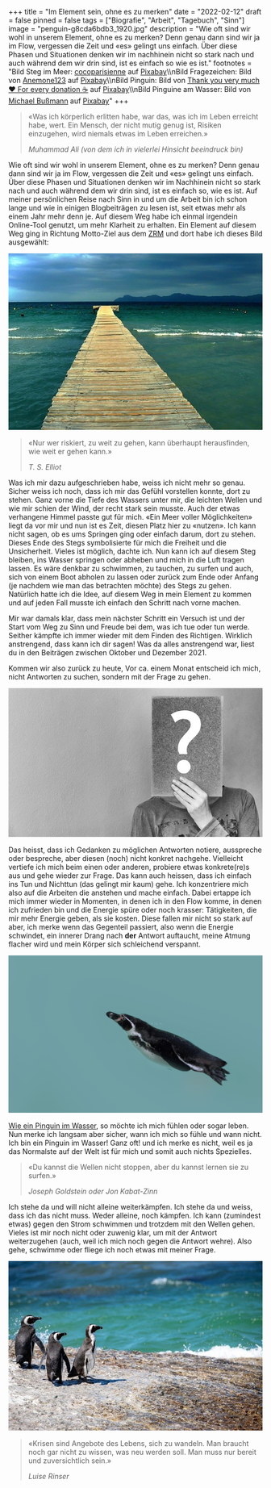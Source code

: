 +++
title = "Im Element sein, ohne es zu merken"
date = "2022-02-12"
draft = false
pinned = false
tags = ["Biografie", "Arbeit", "Tagebuch", "Sinn"]
image = "penguin-g8cda6bdb3_1920.jpg"
description = "Wie oft sind wir wohl in unserem Element, ohne es zu merken? Denn genau dann sind wir ja im Flow, vergessen die Zeit und «es» gelingt uns einfach. Über diese Phasen und Situationen denken wir im nachhinein nicht so stark nach und auch während dem wir drin sind, ist es einfach so wie es ist."
footnotes = "Bild Steg im Meer: [cocoparisienne](https://pixabay.com/de/users/cocoparisienne-127419/?utm_source=link-attribution&utm_medium=referral&utm_campaign=image&utm_content=249178) auf [Pixabay](https://pixabay.com/de/?utm_source=link-attribution&utm_medium=referral&utm_campaign=image&utm_content=249178)\\\nBild Fragezeichen: Bild von [Anemone123](https://pixabay.com/de/users/anemone123-2637160/?utm_source=link-attribution&utm_medium=referral&utm_campaign=image&utm_content=2736480) auf [Pixabay](https://pixabay.com/de/?utm_source=link-attribution&utm_medium=referral&utm_campaign=image&utm_content=2736480)\\\nBild Pinguin: Bild von [Thank you very much ❤ For every donation ☕](https://pixabay.com/de/users/astoko-1475917/?utm_source=link-attribution&utm_medium=referral&utm_campaign=image&utm_content=4571117) auf [Pixabay](https://pixabay.com/de/?utm_source=link-attribution&utm_medium=referral&utm_campaign=image&utm_content=4571117)\\\nBild Pinguine am Wasser: Bild von [Michael Bußmann](https://pixabay.com/de/users/michael_luenen-2998623/?utm_source=link-attribution&utm_medium=referral&utm_campaign=image&utm_content=4710224) auf [Pixabay](https://pixabay.com/de/?utm_source=link-attribution&utm_medium=referral&utm_campaign=image&utm_content=4710224)"
+++
> «Was ich körperlich erlitten habe, war das, was ich im Leben erreicht habe, wert. Ein Mensch, der nicht mutig genug ist, Risiken einzugehen, wird niemals etwas im Leben erreichen.»
>
> *Muhammad Ali (von dem ich in vielerlei Hinsicht beeindruck bin)*

Wie oft sind wir wohl in unserem Element, ohne es zu merken? Denn genau dann sind wir ja im Flow, vergessen die Zeit und «es» gelingt uns einfach. Über diese Phasen und Situationen denken wir im Nachhinein nicht so stark nach und auch während dem wir drin sind, ist es einfach so, wie es ist. Auf meiner persönlichen Reise nach Sinn in und um die Arbeit bin ich schon lange und wie in einigen Blogbeiträgen zu lesen ist, seit etwas mehr als einem Jahr mehr denn je. Auf diesem Weg habe ich einmal irgendein Online-Tool genutzt, um mehr Klarheit zu erhalten. Ein Element auf diesem Weg ging in Richtung Motto-Ziel aus dem [ZRM](https://zrm.ch/) und dort habe ich dieses Bild ausgewählt: 

![](sea-g33f4f060d_640.jpg)

> «Nur wer riskiert, zu weit zu gehen, kann überhaupt herausfinden, wie weit er gehen kann.»
>
> *T. S. Elliot*

Was ich mir dazu aufgeschrieben habe, weiss ich nicht mehr so genau. Sicher weiss ich noch, dass ich mir das Gefühl vorstellen konnte, dort zu stehen. Ganz vorne die Tiefe des Wassers unter mir, die leichten Wellen und wie mir schien der Wind, der recht stark sein musste. Auch der etwas verhangene Himmel passte gut für mich. «Ein Meer voller Möglichkeiten» liegt da vor mir und nun ist es Zeit, diesen Platz hier zu «nutzen». Ich kann nicht sagen, ob es ums Springen ging oder einfach darum, dort zu stehen. Dieses Ende des Stegs symbolisierte für mich die Freiheit und die Unsicherheit. Vieles ist möglich, dachte ich. Nun kann ich auf diesem Steg bleiben, ins Wasser springen oder abheben und mich in die Luft tragen lassen. Es wäre denkbar zu schwimmen, zu tauchen, zu surfen und auch, sich von einem Boot abholen zu lassen oder zurück zum Ende oder Anfang (je nachdem wie man das betrachten möchte) des Stegs zu gehen. Natürlich hatte ich die Idee, auf diesem Weg in mein Element zu kommen und auf jeden Fall musste ich einfach den Schritt nach vorne machen.

Mir war damals klar, dass mein nächster Schritt ein Versuch ist und der Start vom Weg zu Sinn und Freude bei dem, was ich tue oder tun werde. Seither kämpfte ich immer wieder mit dem Finden des Richtigen. Wirklich anstrengend, dass kann ich dir sagen! Was da alles anstrengend war, liest du in den Beiträgen zwischen Oktober und Dezember 2021. 

Kommen wir also zurück zu heute, Vor ca. einem Monat entscheid ich mich, nicht Antworten zu suchen, sondern mit der Frage zu gehen. 

![](question-ga295beffb_640.jpg)

Das heisst, dass ich Gedanken zu möglichen Antworten notiere, ausspreche oder bespreche, aber diesen (noch) nicht konkret nachgehe. Vielleicht vertiefe ich mich beim einen oder anderen, probiere etwas konkrete(re)s aus und gehe wieder zur Frage. Das kann auch heissen, dass ich einfach ins Tun und Nichttun (das gelingt mir kaum) gehe. Ich konzentriere mich also auf die Arbeiten die anstehen und mache einfach. Dabei ertappe ich mich immer wieder in Momenten, in denen ich in den Flow komme, in denen ich zufrieden bin und die Energie spüre oder noch krasser: Tätigkeiten, die mir mehr Energie geben, als sie kosten. Diese fallen mir nicht so stark auf aber, ich merke wenn das Gegenteil passiert, also wenn die Energie schwindet, ein innerer Drang nach **der** Antwort auftaucht, meine Atmung flacher wird und mein Körper sich schleichend verspannt. 

![](penguin-g8cda6bdb3_1920.jpg)

[Wie ein Pinguin im Wasser](https://www.bensblog.ch/irgendwie-ist-da-noch-mehr/), so möchte ich mich fühlen oder sogar leben. Nun merke ich langsam aber sicher, wann ich mich so fühle und wann nicht. Ich bin ein Pinguin im Wasser! Ganz oft! und ich merke es nicht, weil es ja das Normalste auf der Welt ist für mich und somit auch nichts Spezielles. 

> «Du kannst die Wellen nicht stoppen, aber du kannst lernen sie zu surfen.»
>
> *Joseph Goldstein oder Jon Kabat-Zinn*

Ich stehe da und will nicht alleine weiterkämpfen. Ich stehe da und weiss, dass ich das nicht muss. Weder alleine, noch kämpfen. Ich kann (zumindest etwas) gegen den Strom schwimmen und trotzdem mit den Wellen gehen. Vieles ist mir noch nicht oder zuwenig klar, um mit der Antwort weiterzugehen (auch, weil ich mich noch gegen die Antwort wehre). Also gehe, schwimme oder fliege ich noch etwas mit meiner Frage. 

![](penguins-g1d658ddc0_640.jpg)

> «Krisen sind Angebote des Lebens, sich zu wandeln. Man braucht noch gar nicht zu wissen, was neu werden soll. Man muss nur bereit und zuversichtlich sein.»
>
> *Luise Rinser*